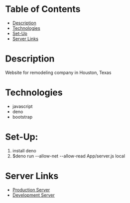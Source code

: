 # Table of Contents
* [Description](#description) 
* [Technologies](#technologies) 
* [Set-Up](#set-up) 
* [Server Links](#Server-Links) 

# Description
Website for remodeling company in Houston, Texas

# Technologies
* javascript
* deno
* bootstrap

# Set-Up:
1. install deno
2. $deno run --allow-net --allow-read App/server.js local

# Server Links
* <a href="http://34.122.18.92:8001/">Production Server</a>
* <a href="http://34.122.18.92:8000/">Development Server</a>